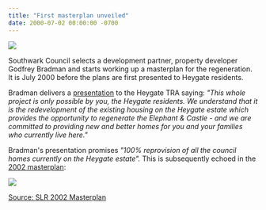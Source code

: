 ```yaml
---
title: "First masterplan unveiled"
date: 2000-07-02 00:00:00 -0700
---
```


![](http://heygatewashome.org/img/EandCMk1Regen_SLRPlans.jpg)

Southwark Council selects a development partner, property developer Godfrey Bradman and starts working up a masterplan for the regeneration. It is July 2000 before the plans are first presented to Heygate residents. 

Bradman delivers a [presentation](http://betterelephant.github.io/images/slrpresentation.pdf) to the Heygate TRA saying: _"This whole project is only possible by you, the Heygate residents. We understand that it is the redevelopment of the existing housing on the Heygate estate which provides the opportunity to regenerate the Elephant & Castle - and we are committed to providing new and better homes for you and your families who currently live here."_ 

Bradman's presentation promises _"100% reprovision of all the council homes currently on the Heygate estate"._ This is subsequently echoed in the [2002 masterplan](https://35percent.org/img/slrplans.pdf):

![](https://35percent.org/img/slrplans.jpg)

[Source: SLR 2002 Masterplan](http://heygate.github.io/img/EandC_RegenMk1SLRplans.pdf)
